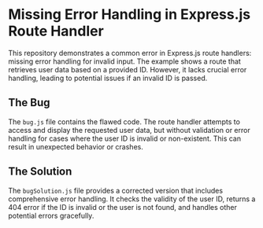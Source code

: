 # Missing Error Handling in Express.js Route Handler

This repository demonstrates a common error in Express.js route handlers: missing error handling for invalid input.  The example shows a route that retrieves user data based on a provided ID.  However, it lacks crucial error handling, leading to potential issues if an invalid ID is passed.

## The Bug

The `bug.js` file contains the flawed code. The route handler attempts to access and display the requested user data, but without validation or error handling for cases where the user ID is invalid or non-existent. This can result in unexpected behavior or crashes.

## The Solution

The `bugSolution.js` file provides a corrected version that includes comprehensive error handling. It checks the validity of the user ID, returns a 404 error if the ID is invalid or the user is not found, and handles other potential errors gracefully.